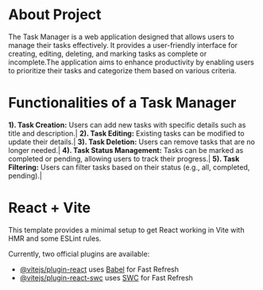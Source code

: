 # About Project
The Task Manager is a web application designed that allows users to manage their tasks effectively. It provides a user-friendly interface for creating, editing, deleting, and marking tasks as complete or incomplete.The application aims to enhance productivity by enabling users to prioritize their tasks and categorize them based on various criteria.
# Functionalities of a Task Manager
**1). Task Creation:** Users can add new tasks with specific details such as title and description.|
**2). Task Editing:** Existing tasks can be modified to update their details.|
**3). Task Deletion:** Users can remove tasks that are no longer needed.|
**4). Task Status Management:** Tasks can be marked as completed or pending, allowing users to track their progress.|
**5). Task Filtering:** Users can filter tasks based on their status (e.g., all, completed, pending).|



# React + Vite

This template provides a minimal setup to get React working in Vite with HMR and some ESLint rules.

Currently, two official plugins are available:

- [@vitejs/plugin-react](https://github.com/vitejs/vite-plugin-react/blob/main/packages/plugin-react/README.md) uses [Babel](https://babeljs.io/) for Fast Refresh
- [@vitejs/plugin-react-swc](https://github.com/vitejs/vite-plugin-react-swc) uses [SWC](https://swc.rs/) for Fast Refresh
